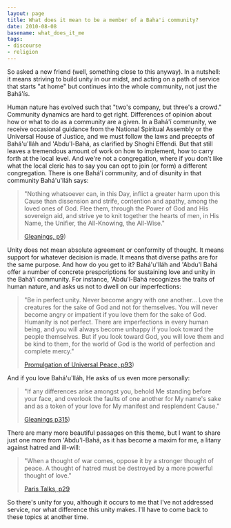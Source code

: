 ```yaml
---
layout: page
title: What does it mean to be a member of a Baha'i community?
date: 2010-08-08
basename: what_does_it_me
tags:
- discourse
- religion
---
```


So asked a new friend (well, something close to this anyway). In a nutshell: it
means striving to build unity in our midst, and acting on a path of service that
starts "at home" but continues into the whole community, not just the
Bah&aacute;'&iacute;s.

<!-- truncate -->

Human nature has evolved such that "two's company, but three's a crowd."
Community dynamics are hard to get right. Differences of opinion about how or
what to do as a community are a given. In a Bah&aacute;'&iacute; community, we
receive occasional guidance from the National Spiritual Assembly or the
Universal House of Justice, and we must follow the laws and precepts of
Bah&aacute;'u'll&aacute;h and 'Abdu'l-Bah&aacute;, as clarified by Shoghi
Effendi. But that still leaves a tremendous amount of work on how to implement,
how to carry forth at the local level. And we're not a congregation, where if
you don't like what the local cleric has to say you can opt to join (or form) a
different congregation. There is one Bah&aacute;'&iacute; community, and of
disunity in that community Bah&aacute;'u'll&aacute;h says:

> "Nothing whatsoever can, in this Day, inflict a greater harm upon this Cause
> than dissension and strife, contention and apathy, among the loved ones of
> God. Flee them, through the Power of God and His sovereign aid, and strive ye
> to knit together the hearts of men, in His Name, the Unifier, the All-Knowing,
> the All-Wise."
>
> [Gleanings, p9](http://reference.bahai.org/en/t/b/GWB/gwb-5.html))

Unity does not mean absolute agreement or conformity of thought. It means
support for whatever decision is made. It means that diverse paths are for the
same purpose. And how do you get to it? Bah&aacute;'u'll&aacute;h and 'Abdu'l
Bah&aacute; offer a number of concrete prespcriptions for sustaining love and
unity in the Bah&aacute;'&iacute; community. For instance, 'Abdu'l-Bah&aacute;
recognizes the traits of human nature, and asks us not to dwell on our
imperfections:

> "Be in perfect unity. Never become angry with one another... Love the
> creatures for the sake of God and not for themselves. You will never become
> angry or impatient if you love them for the sake of God. Humanity is not
> perfect. There are imperfections in every human being, and you will always
> become unhappy if you look toward the people themselves. But if you look
> toward God, you will love them and be kind to them, for the world of God is
> the world of perfection and complete mercy."
>
> <a href="http://reference.bahai.org/en/t/ab/PUP/pup-39.html">Promulgation of
> Universal Peace, p93</a>)

And if you love Bah&aacute;'u'll&aacute;h, He asks of us even more personally:

> "If any differences arise amongst you, behold Me standing before your face,
> and overlook the faults of one another for My name's sake and as a token of
> your love for My manifest and resplendent Cause."
>
> [Gleanings p315](http://reference.bahai.org/en/t/b/GWB/gwb-146.html))

There are many more beautiful passages on this theme, but I want to share just
one more from 'Abdu'l-Bah&aacute;, as it has become a maxim for me, a litany
against hatred and ill-will:

> "When a thought of war comes, oppose it by a stronger thought of peace. A
> thought of hatred must be destroyed by a more powerful thought of love."
>
> [Paris Talks, p29](http://reference.bahai.org/en/t/ab/PT/pt-6.html)

So there's unity for you, although it occurs to me that I've not addressed
service, nor what difference this unity makes. I'll have to come back to these
topics at another time.
